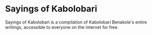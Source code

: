 # Sayings of Kabolobari
Sayings of Kabolobari is a compilation of Kabolobari Benakole's entire writings, accessible to everyone on the internet for free.